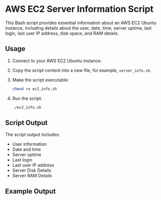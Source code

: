# AWS EC2 Server Information Script

This Bash script provides essential information about an AWS EC2 Ubuntu instance, including details about the user, date, time, server uptime, last login, last user IP address, disk space, and RAM details.

## Usage

1. Connect to your AWS EC2 Ubuntu instance.

2. Copy the script content into a new file, for example, `server_info.sh`.

3. Make the script executable:

    ```bash
    chmod +x ec2_info.sh
    ```

4. Run the script:

    ```bash
    ./ec2_info.sh
    ```

## Script Output

The script output includes:

- User information
- Date and time
- Server uptime
- Last login
- Last user IP address
- Server Disk Details
- Server RAM Details

## Example Output


